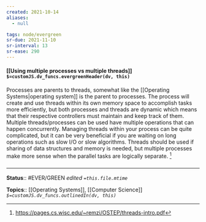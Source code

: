 ```yaml
---
created: 2021-10-14
aliases:
  - null

tags: node/evergreen
sr-due: 2021-11-10
sr-interval: 13
sr-ease: 290
---
```

#### [[Using multiple processes vs multiple threads]] `$=customJS.dv_funcs.evergreenHeader(dv, this)`

Processes are parents to threads, somewhat like the [[Operating Systems|operating system]] is the parent to processes. The process will create and use threads within its own memory space to accomplish tasks more efficiently, but both processes and threads are dynamic which means that their respective controllers must maintain and keep track of them. Multiple threads/processes can be used have multiple operations that can happen concurrently. Managing threads within your process can be quite complicated, but it can be very beneficial if you are waiting on long operations such as slow I/O or slow algorithms. Threads should be used if sharing of data structures and memory is needed, but multiple processes make more sense when the parallel tasks are logically separate. [^1]

### <hr class="footnote"/>

**Status**:: #EVER/GREEN 
*edited `=this.file.mtime`*

**Topics**:: [[Operating Systems]], [[Computer Science]]
*`$=customJS.dv_funcs.outlinedIn(dv, this)`*


[^1]: https://pages.cs.wisc.edu/~remzi/OSTEP/threads-intro.pdf
